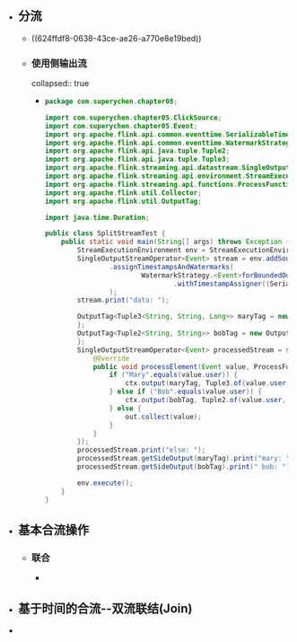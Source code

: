 - ## 分流
	- ((624ffdf8-0638-43ce-ae26-a770e8e19bed))
	- ### 使用侧输出流
	  collapsed:: true
		- ```java
		  package com.superychen.chapter08;
		  
		  import com.superychen.chapter05.ClickSource;
		  import com.superychen.chapter05.Event;
		  import org.apache.flink.api.common.eventtime.SerializableTimestampAssigner;
		  import org.apache.flink.api.common.eventtime.WatermarkStrategy;
		  import org.apache.flink.api.java.tuple.Tuple2;
		  import org.apache.flink.api.java.tuple.Tuple3;
		  import org.apache.flink.streaming.api.datastream.SingleOutputStreamOperator;
		  import org.apache.flink.streaming.api.environment.StreamExecutionEnvironment;
		  import org.apache.flink.streaming.api.functions.ProcessFunction;
		  import org.apache.flink.util.Collector;
		  import org.apache.flink.util.OutputTag;
		  
		  import java.time.Duration;
		  
		  public class SplitStreamTest {
		      public static void main(String[] args) throws Exception {
		          StreamExecutionEnvironment env = StreamExecutionEnvironment.getExecutionEnvironment();
		          SingleOutputStreamOperator<Event> stream = env.addSource(new ClickSource())
		                  .assignTimestampsAndWatermarks(
		                          WatermarkStrategy.<Event>forBoundedOutOfOrderness(Duration.ZERO)
		                                  .withTimestampAssigner((SerializableTimestampAssigner<Event>) (element, recordTimestamp) -> element.timestamp)
		                  );
		          stream.print("data: ");
		  
		          OutputTag<Tuple3<String, String, Long>> maryTag = new OutputTag<Tuple3<String, String, Long>>("mary") {
		          };
		          OutputTag<Tuple2<String, String>> bobTag = new OutputTag<Tuple2<String, String>>("bob") {
		          };
		          SingleOutputStreamOperator<Event> processedStream = stream.process(new ProcessFunction<Event, Event>() {
		              @Override
		              public void processElement(Event value, ProcessFunction<Event, Event>.Context ctx, Collector<Event> out) throws Exception {
		                  if ("Mary".equals(value.user)) {
		                      ctx.output(maryTag, Tuple3.of(value.user, value.url, value.timestamp));
		                  } else if ("Bob".equals(value.user)) {
		                      ctx.output(bobTag, Tuple2.of(value.user, value.url));
		                  } else {
		                      out.collect(value);
		                  }
		              }
		          });
		          processedStream.print("else: ");
		          processedStream.getSideOutput(maryTag).print("mary: ");
		          processedStream.getSideOutput(bobTag).print(" bob: ");
		  
		          env.execute();
		      }
		  }
		  ```
- ## 基本合流操作
	- ### 联合
		-
- ## 基于时间的合流--双流联结(Join)
-